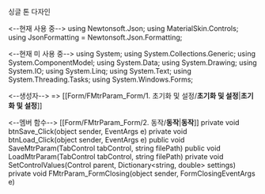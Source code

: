 싱글 톤 다자인

<--현재 사용 중-->
	using Newtonsoft.Json;
	using MaterialSkin.Controls;
	using JsonFormatting = Newtonsoft.Json.Formatting;

<--현재 미 사용 중-->
	using System;
	using System.Collections.Generic;
	using System.ComponentModel;
	using System.Data;
	using System.Drawing;
	using System.IO;
	using System.Linq;
	using System.Text;
	using System.Threading.Tasks;
	using System.Windows.Forms;


<--생성자-->
	=> [[Form/FMtrParam_Form/1. 초기화 및 설정/__초기화 및 설정__|__초기화 및 설정__]]

<--멤버 함수--> [[Form/FMtrParam_Form/2. 동작/__동작__|__동작__]]
	private void btnSave_Click(object sender, EventArgs e)
	private void btnLoad_Click(object sender, EventArgs e)
	public void SaveMtrParam(TabControl tabControl, string filePath)
	public void LoadMtrParam(TabControl tabControl, string filePath)
	private void SetControlValues(Control parent, Dictionary<string, double> settings)
	private void FMtrParam_FormClosing(object sender, FormClosingEventArgs e)





